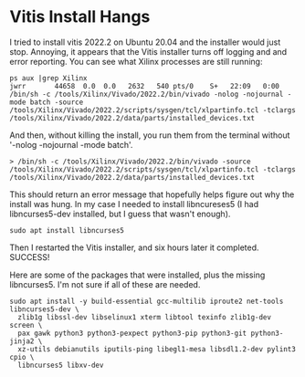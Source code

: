 Vitis Install Hangs
===================

I tried to install vitis 2022.2 on Ubuntu 20.04 and the installer would just
stop. Annoying, it appears that the Vitis installer turns off logging and and
error reporting. You can see what Xilinx processes are still running:

```
ps aux |grep Xilinx
jwrr       44658  0.0  0.0   2632   540 pts/0    S+   22:09   0:00 /bin/sh -c /tools/Xilinx/Vivado/2022.2/bin/vivado -nolog -nojournal -mode batch -source /tools/Xilinx/Vivado/2022.2/scripts/sysgen/tcl/xlpartinfo.tcl -tclargs /tools/Xilinx/Vivado/2022.2/data/parts/installed_devices.txt
```

And then, without killing the install, you  run them from the terminal without
'-nolog -nojournal -mode batch'.

```
> /bin/sh -c /tools/Xilinx/Vivado/2022.2/bin/vivado -source /tools/Xilinx/Vivado/2022.2/scripts/sysgen/tcl/xlpartinfo.tcl -tclargs /tools/Xilinx/Vivado/2022.2/data/parts/installed_devices.txt
```

This should return an error message that hopefully helps figure out why the
install was hung. In my case I needed to install libncureses5 (I had
libncurses5-dev installed, but I guess that wasn't enough).

```
sudo apt install libncurses5
```

Then I restarted the Vitis installer, and six hours later it completed. SUCCESS!

Here are some of the packages that were installed, plus the missing libncurses5.
I'm not sure if all of these are needed.

```
sudo apt install -y build-essential gcc-multilib iproute2 net-tools libncurses5-dev \
  zlib1g libssl-dev libselinux1 xterm libtool texinfo zlib1g-dev screen \
  pax gawk python3 python3-pexpect python3-pip python3-git python3-jinja2 \
  xz-utils debianutils iputils-ping libegl1-mesa libsdl1.2-dev pylint3 cpio \
  libncurses5 libxv-dev
```

